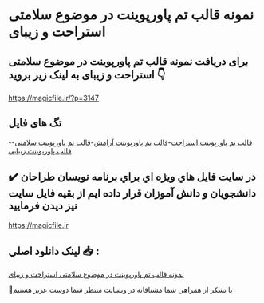 # نمونه قالب تم پاورپوینت در موضوع سلامتی استراحت و زیبای

## برای دریافت نمونه قالب تم پاورپوینت در موضوع سلامتی استراحت و زیبای به لینک زیر بروید 👇

https://magicfile.ir/?p=3147

## تگ های فایل

-[قالب تم پاورپوینت استراحت](https://magicfile.ir/product/%d9%82%d8%a7%d9%84%d8%a8-%d8%aa%d9%85-%d9%be%d8%a7%d9%88%d8%b1%d9%be%d9%88%db%8c%d9%86%d8%aa-%d8%b3%d9%84%d8%a7%d9%85%d8%aa%db%8c-%d8%a7%d8%b3%d8%aa%d8%b1%d8%a7%d8%ad%d8%aa-%d9%88-%d8%b2%db%8c%d8%a8%d8%a7%db%8c/)-[قالب تم پاورپوینت آرامش](https://magicfile.ir/product/%d9%82%d8%a7%d9%84%d8%a8-%d8%aa%d9%85-%d9%be%d8%a7%d9%88%d8%b1%d9%be%d9%88%db%8c%d9%86%d8%aa-%d8%b3%d9%84%d8%a7%d9%85%d8%aa%db%8c-%d8%a7%d8%b3%d8%aa%d8%b1%d8%a7%d8%ad%d8%aa-%d9%88-%d8%b2%db%8c%d8%a8%d8%a7%db%8c/)-[قالب تم پاورپوینت سلامتی](https://magicfile.ir/product/%d9%82%d8%a7%d9%84%d8%a8-%d8%aa%d9%85-%d9%be%d8%a7%d9%88%d8%b1%d9%be%d9%88%db%8c%d9%86%d8%aa-%d8%b3%d9%84%d8%a7%d9%85%d8%aa%db%8c-%d8%a7%d8%b3%d8%aa%d8%b1%d8%a7%d8%ad%d8%aa-%d9%88-%d8%b2%db%8c%d8%a8%d8%a7%db%8c/)-[قالب پاورپوینت زیبایی](https://magicfile.ir/product/%d9%82%d8%a7%d9%84%d8%a8-%d8%aa%d9%85-%d9%be%d8%a7%d9%88%d8%b1%d9%be%d9%88%db%8c%d9%86%d8%aa-%d8%b3%d9%84%d8%a7%d9%85%d8%aa%db%8c-%d8%a7%d8%b3%d8%aa%d8%b1%d8%a7%d8%ad%d8%aa-%d9%88-%d8%b2%db%8c%d8%a8%d8%a7%db%8c/)

## ✔️ در سايت فايل هاي ويژه اي براي برنامه نويسان طراحان دانشجويان و دانش آموزان قرار داده ايم از بقيه فايل سايت نيز ديدن فرماييد

https://magicfile.ir


## لينک دانلود اصلي 📥 :

[نمونه قالب تم پاورپوینت در موضوع سلامتی استراحت و زیبای](https://magicfile.ir/product/%d9%82%d8%a7%d9%84%d8%a8-%d8%aa%d9%85-%d9%be%d8%a7%d9%88%d8%b1%d9%be%d9%88%db%8c%d9%86%d8%aa-%d8%b3%d9%84%d8%a7%d9%85%d8%aa%db%8c-%d8%a7%d8%b3%d8%aa%d8%b1%d8%a7%d8%ad%d8%aa-%d9%88-%d8%b2%db%8c%d8%a8%d8%a7%db%8c/) 


🙏با تشکر از همراهي شما مشتاقانه در وبسایت منتظر شما دوست عزیز هستیم

